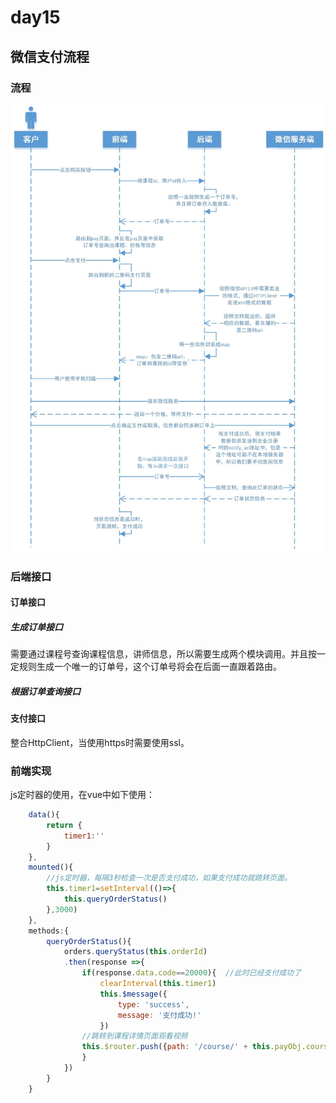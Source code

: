 # day15
## 微信支付流程
### 流程
![微信支付流程](../流程图/微信支付流程.jpg)
### 后端接口
#### 订单接口
##### 生成订单接口
需要通过课程号查询课程信息，讲师信息，所以需要生成两个模块调用。并且按一定规则生成一个唯一的订单号，这个订单号将会在后面一直跟着路由。
##### 根据订单查询接口

#### 支付接口
整合HttpClient，当使用https时需要使用ssl。

### 前端实现
js定时器的使用，在vue中如下使用：
```js
    data(){
        return {
            timer1:''
        }
    },
    mounted(){
        //js定时器，每隔3秒检查一次是否支付成功，如果支付成功就跳转页面。
        this.timer1=setInterval(()=>{
            this.queryOrderStatus()
        },3000)
    },
    methods:{
        queryOrderStatus(){
            orders.queryStatus(this.orderId)
            .then(response =>{
                if(response.data.code==20000){  //此时已经支付成功了
                    clearInterval(this.timer1)
                    this.$message({
                        type: 'success',
                        message: '支付成功!'
                    })
                //跳转到课程详情页面观看视频
                this.$router.push({path: '/course/' + this.payObj.course_id})
                }
            })
        }
    }
```